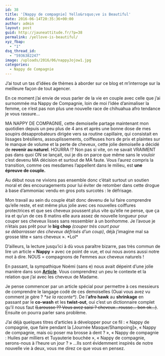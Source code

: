 ```yaml
---
id: 38
title: '[Nappy de compagnie] Yello&rsquo;ve is Beautiful'
date: 2016-06-14T20:35:36+00:00
author: admin
layout: post
guid: http://jauneattitude.fr/?p=38
permalink: /yellove-is-beautiful/
xyz_fbap:
  - "1"
dsq_thread_id:
  - "5936382247"
image: /uploads/2016/06/nappyJojow1.jpg
categories:
  - Nappy de Compagnie
---
```

J’ai tout un tas d’idées de thèmes à aborder sur ce blog et m’interroge sur la meilleure façon de tout agencer.

En ce moment j’ai envie de vous parler de la vie en couple avec celle que j’ai surnommée ma Nappy de Compagnie, loin de moi l’idée d’animaliser la femme, ce n’est pas non plus une nouvelle race de chihuahua afro tendance je vous rassure…
  
MA NAPPY DE COMPAGNIE, cette demoiselle partage maintenant mon quotidien depuis un peu plus de 4 ans et après une bonne dose de mes soupirs désapprobateurs dirigée vers sa routine capillaire, qui consistait en lissages brésiliens, assouplissements, coiffeuses hors de prix et plaintes sur le manque de volume et la perte de cheveux, cette jolie demoiselle a décidé de **revenir au naturel**. HOURRA !? Non pas si vite, on ne savait VRAIMENT pas dans quoi ON se lançait, oui je dis on parce que même sans le vouloir c’est devenu MA décision et surtout de MA faute. Vous l’aurez compris la transition, comme ces mesdames l’appellent dans le milieu, est **une épreuve de couple.**
  
Au début nous ne vivions pas ensemble donc c’était surtout un soutien moral et des encouragements pour lui éviter de retomber dans cette drogue à base d’ammoniac vendu en gros pots surcotés : le défrisage.
  
Mon travail au sein du couple était donc devenu de lui faire comprendre qu’elle reste, et est même plus jolie avec ces nouvelles coiffures protectrices et que ses cheveux poussent plus vite qu’elle ne pense, que ça ira et qu’un de ces 8 matins elle aura assez de nouvelle longueur pour couper ses cheveux lisses sans ressembler à un bonhomme. Je l&rsquo;avoue je n&rsquo;étais pas prêt pour le **big chop** _(couper très court pour se débarrasser des cheveux défrisés d&rsquo;un coup)_, déjà j&rsquo;imagine mal sa grosse tête « sans cheveux ». \*Lol\*
  
D’ailleurs, la lecture jusqu’ici à dù vous paraître bizarre, pas très commun de lire un article « **Nappy** » avec ce point de vue, et oui nous avons aussi notre mot à dire. NOUS = compagnons de Femmes aux cheveux naturels !
  
En passant, la sympathique Noémi (sans e) nous avait dépeint d’une jolie manière dans son **[Article](https://noemisanse.wordpress.com/2015/12/20/dans-la-peau-dune-nappy-episode-3/)**. Vous comprendrez un peu le contexte et la relation que j’ai avec les cheveux de Madame.
  
Je pense commencer par un article spécial pour permettre à ces messieurs de comprendre le langage codé de ces demoiselles (Ouai vous avez vu comment je gère ? _\*se la raconte\*)_. De l’**afro hawk** au **shrinkage** en passant par le **co-wash** et les **twist-out**, oui c’est un dictionnaire complet qu’il nous faut <del datetime="2016-06-14T20:32:58+00:00">(Larousse ?? Vous avez saisi ? cheveux…rousse… bon ok…)</del>. Ensuite on pourra parler sans problème.
  
J’ai déjà quelques titres d’articles à développer pour ce fil : « Nappy de compagnie, que faire pendant la [Journée Masque/Shampoing]», « Nappy de compagnie, mais où poser ma brosse à dent ? », « Nappy de compagnie : Huiles par milliers et Tuyauterie bouchée », « Nappy de compagnie, serons-nous à l’heure un jour ? » …Ils sont évidemment inspirés de notre nouvelle vie à deux, vous me direz ce que vous en pensez.